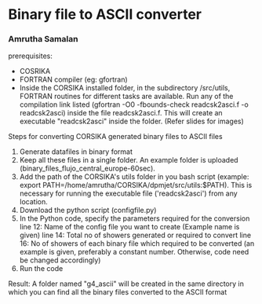 # Binary file to ASCII converter 
### Amrutha Samalan

prerequisites:
* COSRIKA
* FORTRAN compiler (eg: gfortran)
* Inside the CORSIKA installed folder, in the subdirectory /src/utils, FORTRAN routines for different tasks are available. Run any of the compilation link  listed (gfortran -O0 -fbounds-check readcsk2asci.f -o readcsk2asci) inside the file readcsk2asci.f. This will create an executable "readcsk2asci" inside the folder. (Refer slides for images)


Steps for converting CORSIKA generated binary files to ASCII files

1. Generate datafiles in binary format
2. Keep all these files in a single folder. An example folder is uploaded (binary_files_flujo_central_europe-60sec).
3. Add the path of the CORSIKA's utils folder in you bash script (example: export PATH=/home/amrutha/CORSIKA/dpmjet/src/utils:$PATH). This is necessary for running the executable file ('readcsk2asci') from any location.
4. Download the python script (configfile.py)
5. In the Python code, specify the parameters required for the conversion
      line 12: Name of the config file you want to create (Example name is given)
      line 14: Total no of showers generated or required to convert
      line 16: No of showers of each binary file which required to be converted (an example is given, preferably a constant number. Otherwise, code need be changed 
               accordingly)
6. Run the code 

Result:  A folder named "g4_ascii" will be created in the same directory in which you can find all the binary files converted to the ASCII format
      
